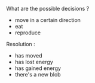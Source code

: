 What are the possible decisions ?
- move in a certain direction
- eat
- reproduce 

Resolution :
- has moved
- has lost energy
- has gained energy
- there's a new blob